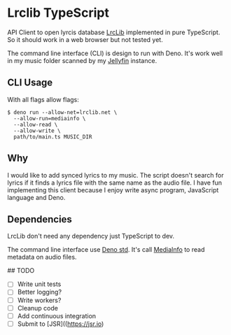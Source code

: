 # Lrclib TypeScript

API Client to open lyrcis database [LrcLib](https://lrclib.net) implemented in
pure TypeScript. So it should work in a web browser but not tested yet.

The command line interface (CLI) is design to run with Deno. It's work well in
my music folder scanned by my [Jellyfin](https://jellyfin.org/) instance.

## CLI Usage

With all flags allow flags:

```
$ deno run --allow-net=lrclib.net \
  --allow-run=mediainfo \
  --allow-read \
  --allow-write \
  path/to/main.ts MUSIC_DIR
```

## Why

I would like to add synced lyrics to my music. The script doesn't search for
lyrics if it finds a lyrics file with the same name as the audio file. I have
fun implementing this client because I enjoy write async program, JavaScript
language and Deno.

## Dependencies

LrcLib don't need any dependency just TypeScript to dev.

The command line interface use [Deno std](https://jsr.io/@std). It's call
[MediaInfo](https://mediaarea.net/fr/MediaInfo) to read metadata on audio files.

## TODO

- [ ] Write unit tests
- [ ] Better logging?
- [ ] Write workers?
- [ ] Cleanup code
- [ ] Add continuous integration
- [ ] Submit to [JSR]((https://jsr.io)

